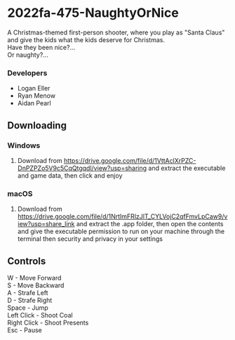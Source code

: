 # 2022fa-475-NaughtyOrNice
A Christmas-themed first-person shooter, where you play as "Santa Claus" and give the kids what the kids deserve for Christmas. <br/>
Have they been nice?... <br/>
Or naughty?...

### Developers 
- Logan Eller
- Ryan Menow
- Aidan Pearl

## Downloading


### Windows
1. Download from https://drive.google.com/file/d/1VttAclXrPZC-DnPZPZo5V9c5CqQtgqdl/view?usp=sharing and extract the executable and game data, then click and enjoy

### macOS
1. Download from https://drive.google.com/file/d/1NrtImFRlzJlT_CYLVojC2qfFmvLpCaw9/view?usp=share_link and extract the .app folder, then open the contents and give the executable permission to run on your machine through the terminal then security and privacy in your settings

## Controls
W - Move Forward <br/>
S - Move Backward <br/>
A - Strafe Left <br/>
D - Strafe Right <br/>
Space - Jump <br/>
Left Click - Shoot Coal <br/>
Right Click - Shoot Presents <br/>
Esc - Pause
